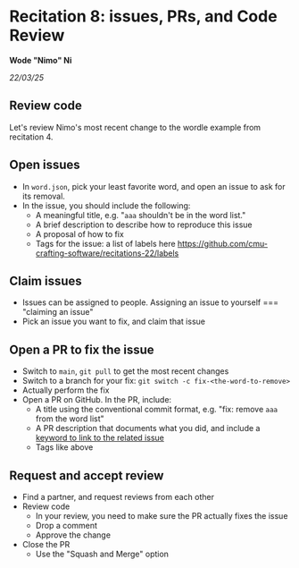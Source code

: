 # Recitation 8: issues, PRs, and Code Review 

__Wode "Nimo" Ni__

_22/03/25_

## Review code

Let's review Nimo's most recent change to the wordle example from recitation 4.

## Open issues

* In `word.json`, pick your least favorite word, and open an issue to ask for its removal.
* In the issue, you should include the following:
  * A meaningful title, e.g. "`aaa` shouldn't be in the word list."
  * A brief description to describe how to reproduce this issue
  * A proposal of how to fix
  * Tags for the issue: a list of labels here <https://github.com/cmu-crafting-software/recitations-22/labels>

## Claim issues

* Issues can be assigned to people. Assigning an issue to yourself === "claiming an issue"
* Pick an issue you want to fix, and claim that issue

## Open a PR to fix the issue

* Switch to `main`, `git pull` to get the most recent changes
* Switch to a branch for your fix: `git switch -c fix-<the-word-to-remove>`
* Actually perform the fix
* Open a PR on GitHub. In the PR, include:
  * A title using the conventional commit format, e.g. "fix: remove `aaa` from the word list"
  * A PR description that documents what you did, and include a [keyword to link to the related issue](https://docs.github.com/en/issues/tracking-your-work-with-issues/linking-a-pull-request-to-an-issue#linking-a-pull-request-to-an-issue-using-a-keyword)
  * Tags like above

## Request and accept review

* Find a partner, and request reviews from each other
* Review code
  * In your review, you need to make sure the PR actually fixes the issue
  * Drop a comment
  * Approve the change
* Close the PR
  * Use the "Squash and Merge" option
